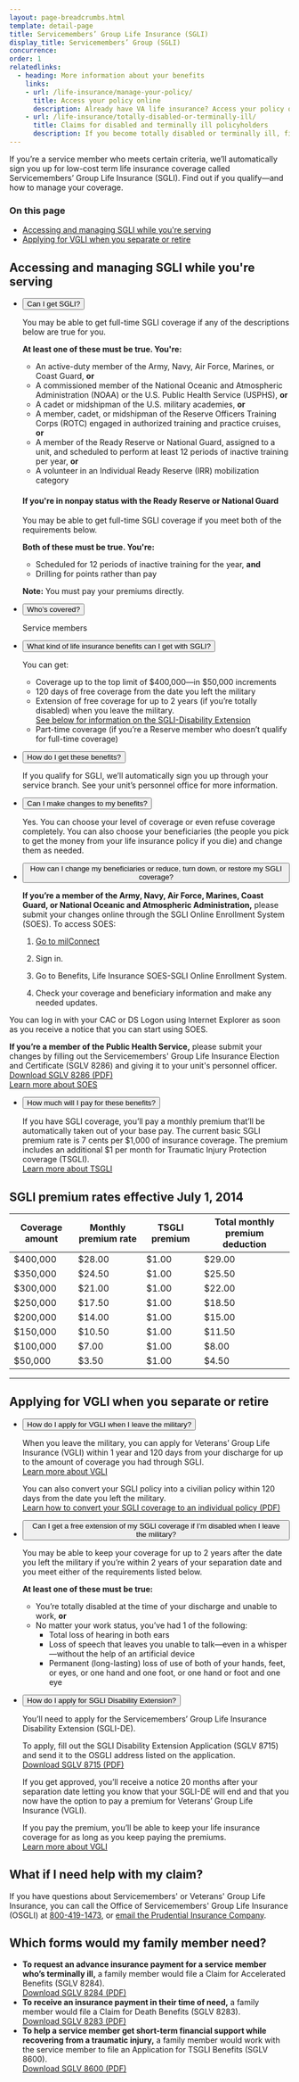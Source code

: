 ```yaml
---
layout: page-breadcrumbs.html
template: detail-page
title: Servicemembers’ Group Life Insurance (SGLI)
display_title: Servicemembers’ Group (SGLI)
concurrence:
order: 1
relatedlinks:
  - heading: More information about your benefits
    links:
    - url: /life-insurance/manage-your-policy/
      title: Access your policy online
      description: Already have VA life insurance? Access your policy online.
    - url: /life-insurance/totally-disabled-or-terminally-ill/
      title: Claims for disabled and terminally ill policyholders
      description: If you become totally disabled or terminally ill, find out if you can get certain benefits.
---
```


<div class="va-introtext">

If you’re a service member who meets certain criteria, we’ll automatically sign you up for low-cost term life insurance coverage called Servicemembers’ Group Life Insurance (SGLI). Find out if you qualify—and how to manage your coverage.

</div>

### On this page
- [Accessing and managing SGLI while you're serving](#active)
- [Applying for VGLI when you separate or retire](#convert)

<span id="active"></a>
## Accessing and managing SGLI while you're serving

<ul class="usa-accordion">
<li>
<button class="usa-button-unstyled usa-accordion-button" aria-controls="get-SGLI">Can I get SGLI?</button>
<div id="get-SGLI" class="usa-accordion-content">

You may be able to get full-time SGLI coverage if any of the descriptions below are true for you.

**At least one of these must be true. You're:**

- An active-duty member of the Army, Navy, Air Force, Marines, or Coast Guard, **or**
- A commissioned member of the National Oceanic and Atmospheric Administration (NOAA) or the U.S. Public Health Service (USPHS), **or**
- A cadet or midshipman of the U.S. military academies, **or**
- A member, cadet, or midshipman of the Reserve Officers Training Corps (ROTC) engaged in authorized training and practice cruises, **or**
- A member of the Ready Reserve or National Guard, assigned to a unit, and scheduled to perform at least 12 periods of inactive training per year, **or**
- A volunteer in an Individual Ready Reserve (IRR) mobilization category


#### If you're in nonpay status with the Ready Reserve or National Guard

You may be able to get full-time SGLI coverage if you meet both of the requirements below.

**Both of these must be true. You're:**

- Scheduled for 12 periods of inactive training for the year, **and**
- Drilling for points rather than pay

**Note:** You must pay your premiums directly.

</div>
</li>
</ul>

<ul class="usa-accordion">
<li>
<button class="usa-button-unstyled usa-accordion-button" aria-controls="who's-covered">Who’s covered?</button>
<div id="who's-covered" class="usa-accordion-content">
  
Service members

</div>
</li>
</ul>

<ul class="usa-accordion">
<li>
<button class="usa-button-unstyled usa-accordion-button" aria-controls="what-kind-benefits">What kind of life insurance benefits can I get with SGLI?</button>
<div id="what-kind-benefits" class="usa-accordion-content">
  
You can get: 
- Coverage up to the top limit of $400,000—in $50,000 increments
- 120 days of free coverage from the date you left the military
- Extension of free coverage for up to 2 years (if you’re totally disabled) when you leave the military. <br>
[See below for information on the SGLI-Disability Extension](#extension)
- Part-time coverage (if you’re a Reserve member who doesn’t qualify for full-time coverage)

</div>
</li>
</ul>

<ul class="usa-accordion">
<li>
<button class="usa-button-unstyled usa-accordion-button" aria-controls="how-get-benefits">How do I get these benefits?</button>
<div id="how-get-benefits" class="usa-accordion-content">

If you qualify for SGLI, we’ll automatically sign you up through your service branch. See your unit’s personnel office for more information.

</div>
</li>
</ul>

<ul class="usa-accordion">
<li>
<button class="usa-button-unstyled usa-accordion-button" aria-controls="make-changes-benefits">Can I make changes to my benefits?</button>
<div id="make-changes-benefits" class="usa-accordion-content">

Yes. You can choose your level of coverage or even refuse coverage completely. You can also choose your beneficiaries (the people you pick to get the money from your life insurance policy if you die) and change them as needed.

</div>
</li>
</ul>

<ul class="usa-accordion">
<li>
<button class="usa-button-unstyled usa-accordion-button" aria-controls="change-beneficiaries">How can I change my beneficiaries or reduce, turn down, or restore my SGLI coverage?</button>
<div id="changes-beneficiaries" class="usa-accordion-content">
 
**If you’re a member of the Army, Navy, Air Force, Marines, Coast Guard, or National Oceanic and Atmospheric Administration,** please submit your changes online through the SGLI Online Enrollment System (SOES). To access SOES:

<ol class="process" markdown="1">
  <li class="process-step list-one">

  [Go to milConnect](https://www.dmdc.osd.mil/milconnect/)

  </li>

  <li class="process-step list-two">

  Sign in.

  </li>

  <li class="process-step list-three">

  Go to Benefits, Life Insurance SOES-SGLI Online Enrollment System.

  </li>

  <li class="process-step list-four">

  Check your coverage and beneficiary information and make any needed updates.

 </li>
 </ol>
 
</div>
</li>
</ul>

You can log in with your CAC or DS Logon using Internet Explorer as soon as you receive a notice that you can start using SOES.

**If you’re a member of the Public Health Service,** please submit your changes by filling out the Servicemembers' Group Life Insurance Election and Certificate (SGLV 8286) and giving it to your unit's personnel officer. <br>
[Download SGLV 8286 (PDF)](https://www.benefits.va.gov/insurance/forms/SGLV_8286_ed2017-10.pdf)<br>
[Learn more about SOES](https://www.benefits.va.gov/INSURANCE/SOES.asp)


</div>
</li>
</ul>

<ul class="usa-accordion">
<li>
<button class="usa-button-unstyled usa-accordion-button" aria-controls="pay-for-benefits">How much will I pay for these benefits?</button>
<div id="pay-for-benefits" class="usa-accordion-content">

If you have SGLI coverage, you’ll pay a monthly premium that’ll be automatically taken out of your base pay. The current basic SGLI premium rate is 7 cents per $1,000 of insurance coverage. The premium includes an additional $1 per month for Traumatic Injury Protection coverage (TSGLI). <br>
[Learn more about TSGLI](/life-insurance/options-eligibility/tsgli/)

</div>
</li>
</ul>

## SGLI premium rates effective July 1, 2014

| Coverage amount | Monthly premium rate | TSGLI premium | Total monthly premium deduction |
| --- | --- | --- | --- |
| $400,000 | $28.00 | $1.00 | $29.00 |
| $350,000 | $24.50 | $1.00 | $25.50 |
| $300,000 | $21.00 | $1.00 | $22.00 |
| $250,000 | $17.50 | $1.00 | $18.50 |
| $200,000 | $14.00  | $1.00 |$15.00  |
| $150,000 | $10.50 | $1.00 | $11.50 |
| $100,000 | $7.00 | $1.00 | $8.00 |
| $50,000 | $3.50 | $1.00 | $4.50 |

------
<span id="convert"></a>
## Applying for VGLI when you separate or retire

<ul class="usa-accordion">
<li>
<button class="usa-button-unstyled usa-accordion-button" aria-controls="apply-for-VGLI">How do I apply for VGLI when I leave the military?</button>
<div id="apply-for-VGLI" class="usa-accordion-content">

When you leave the military, you can apply for Veterans’ Group Life Insurance (VGLI) within 1 year and 120 days from your discharge for up to the amount of coverage you had through SGLI. <br>
[Learn more about VGLI](/life-insurance/options-eligibility/vgli/)

You can also convert your SGLI policy into a civilian policy within 120 days from the date you left the military. <br>
[Learn how to convert your SGLI coverage to an individual policy (PDF)](https://www.benefits.va.gov/INSURANCE/forms/SGL133_ed2015-06.pdf)

</div>
</li>
</ul>

<span id="extension"></span>

<ul class="usa-accordion">
<li>
<button class="usa-button-unstyled usa-accordion-button" aria-controls="free-extension">Can I get a free extension of my SGLI coverage if I’m disabled when I leave the military?</button>
<div id="free-extension" class="usa-accordion-content">
 
You may be able to keep your coverage for up to 2 years after the date you left the military if you’re within 2 years of your separation date and you meet either of the requirements listed below.

**At least one of these must be true:**

- You’re totally disabled at the time of your discharge and unable to work, **or**
- No matter your work status, you’ve had 1 of the following:
  - Total loss of hearing in both ears
  - Loss of speech that leaves you unable to talk—even in a whisper—without the help of an artificial device
  - Permanent (long-lasting) loss of use of both of your hands, feet, or eyes, or one hand and one foot, or one hand or foot and one eye

</div>
</li>
</ul>

<ul class="usa-accordion">
<li>
<button class="usa-button-unstyled usa-accordion-button" aria-controls="apply-for-extension">How do I apply for SGLI Disability Extension?</button>
<div id="apply-for-extension" class="usa-accordion-content">

You’ll need to apply for the Servicemembers’ Group Life Insurance Disability Extension (SGLI-DE).

To apply, fill out the SGLI Disability Extension Application (SGLV 8715) and send it to the OSGLI address listed on the application. <br>
[Download SGLV 8715 (PDF)](https://www.benefits.va.gov/INSURANCE/forms/SGLV_8715_ed2017-09.pdf)

If you get approved, you’ll receive a notice 20 months after your separation date letting you know that your SGLI-DE will end and that you now have the option to pay a premium for Veterans’ Group Life Insurance (VGLI). <br>

If you pay the premium, you’ll be able to keep your life insurance coverage for as long as you keep paying the premiums. <br>
[Learn more about VGLI](/life-insurance/options-eligibility/vgli/)

</div>
</li>
</ul>

## What if I need help with my claim?

If you have questions about Servicemembers' or Veterans' Group Life Insurance, you can call the Office of Servicemembers' Group Life Insurance (OSGLI) at <a href="tel:+18004191473">800-419-1473</a>, or <a href="mailto:osgli.osgli@prudential.com">email the Prudential Insurance Company</a>.


## Which forms would my family member need?

- **To request an advance insurance payment for a service member who’s terminally ill,** a family member would file a Claim for Accelerated Benefits (SGLV 8284).<br>
[Download SGLV 8284 (PDF)](https://www.benefits.va.gov/INSURANCE/forms/SGLV_8284_ed2018-06.pdf) <br>
- **To receive an insurance payment in their time of need,** a family member would file a Claim for Death Benefits (SGLV 8283).<br>
[Download SGLV 8283 (PDF)](https://www.benefits.va.gov/INSURANCE/forms/SGLV_8283_CO_ed2015-10.pdf) <br>
- **To help a service member get short-term financial support while recovering from a traumatic injury,** a family member would work with the service member to file an Application for TSGLI Benefits (SGLV 8600).<br>
[Download SGLV 8600 (PDF)](https://www.benefits.va.gov/insurance/forms/SGLV-8600_ed2015-08.pdf)
